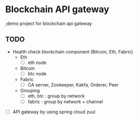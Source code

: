 # Blockchain API gateway  
;demo project for blockchain api gateway  


## TODO  

- Health check blockchain component (Bitcoin, Eth, Fabric)  
  - Eth
    - [ ] eth node
  - Bitcoin
    - [ ] btc node
  - Fabric
    - [ ] CA server, Zookeeper, Kakfa, Orderer, Peer
  - Grouping
    - [ ] eth, btc : group by network
    - [ ] fabric : group by network + channel

- [ ] API gateway by using spring cloud zuul
 
